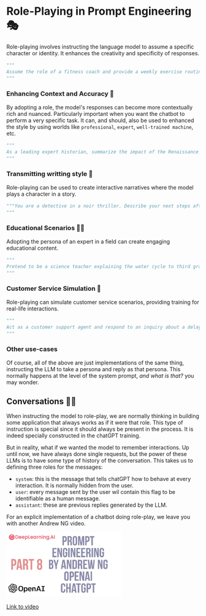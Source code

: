 # Role-Playing in Prompt Engineering 🎭

Role-playing involves instructing the language model to assume a specific character or identity. It enhances the creativity and specificity of responses.
```py
"""
Assume the role of a fitness coach and provide a weekly exercise routine for beginners.
"""
```

### Enhancing Context and Accuracy 🎯
By adopting a role, the model's responses can become more contextually rich and nuanced. Particularly important when you want the chatbot to perform a very specific task. It can, and should, also be used to enhanced the style by using worlds like `professional`, `expert`, `well-trained machine`, etc. 
```py
"""
As a leading expert historian, summarize the impact of the Renaissance on modern education.
"""
```

### Transmitting writting style 📖
Role-playing can be used to create interactive narratives where the model plays a character in a story.
```py
"""You are a detective in a noir thriller. Describe your next steps after finding a mysterious clue at the crime scene.
"""
```

### Educational Scenarios 👩‍🏫
Adopting the persona of an expert in a field can create engaging educational content.
```py
"""
Pretend to be a science teacher explaining the water cycle to third graders.
"""
```

### Customer Service Simulation 💼
Role-playing can simulate customer service scenarios, providing training for real-life interactions.
```py
"""
Act as a customer support agent and respond to an inquiry about a delayed flight.
"""
```

### Other use-cases

Of course, all of the above are just implementations of the same thing, instructing the LLM to take a persona and reply as that persona. This normally happens at the level of the system prompt, _and what is that?_ you may wonder. 

## Conversations 💬💬
When instructing the model to role-play, we are normally thinking in building some application that always works as if it were that role. This type of instruction is special since it should always be present in the process. It is indeed specially constructed in the chatGPT training. 

But in reality, what if we wanted the model to remember interactions. Up until now, we have always done single requests, but the power of these LLMs is to have some type of history of the conversation. This takes us to defining three roles for the messages:
- `system`: this is the message that tells chatGPT how to behave at every interaction. It is normally hidden from the user.
- `user`: every message sent by the user wil contain this flag to be identifiable as a human message.
- `assistant`: these are previous replies generated by the LLM.

For an explicit implementation of a chatbot doing role-play, we leave you with another Andrew NG video.



<img src="../images/kN_3CZ-iE1chd.jpg" alt="" width="300" height="auto">

[Link to video](https://www.youtube.com/watch?v=kN_3CZ-iE1c)